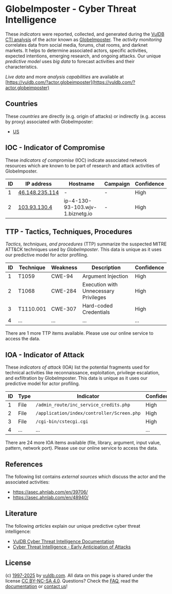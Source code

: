 # GlobeImposter - Cyber Threat Intelligence

These _indicators_ were reported, collected, and generated during the [VulDB CTI analysis](https://vuldb.com/?kb.cti) of the actor known as [GlobeImposter](https://vuldb.com/?actor.globeimposter). The _activity monitoring_ correlates data from social media, forums, chat rooms, and darknet markets. It helps to determine associated actors, specific activities, expected intentions, emerging research, and ongoing attacks. Our unique _predictive model_ uses _big data_ to forecast activities and their characteristics.

_Live data_ and more _analysis capabilities_ are available at [https://vuldb.com/?actor.globeimposter](https://vuldb.com/?actor.globeimposter)

## Countries

These _countries_ are directly (e.g. origin of attacks) or indirectly (e.g. access by proxy) associated with GlobeImposter:

* [US](https://vuldb.com/?country.us)

## IOC - Indicator of Compromise

These _indicators of compromise_ (IOC) indicate associated network resources which are known to be part of research and attack activities of GlobeImposter.

ID | IP address | Hostname | Campaign | Confidence
-- | ---------- | -------- | -------- | ----------
1 | [46.148.235.114](https://vuldb.com/?ip.46.148.235.114) | - | - | High
2 | [103.93.130.4](https://vuldb.com/?ip.103.93.130.4) | ip-4-130-93-103.wjv-1.biznetg.io | - | High

## TTP - Tactics, Techniques, Procedures

_Tactics, techniques, and procedures_ (TTP) summarize the suspected MITRE ATT&CK techniques used by _GlobeImposter_. This data is unique as it uses our predictive model for actor profiling.

ID | Technique | Weakness | Description | Confidence
-- | --------- | -------- | ----------- | ----------
1 | T1059 | CWE-94 | Argument Injection | High
2 | T1068 | CWE-284 | Execution with Unnecessary Privileges | High
3 | T1110.001 | CWE-307 | Hard-coded Credentials | High
4 | ... | ... | ... | ...

There are 1 more TTP items available. Please use our online service to access the data.

## IOA - Indicator of Attack

These _indicators of attack_ (IOA) list the potential fragments used for technical activities like reconnaissance, exploitation, privilege escalation, and exfiltration by GlobeImposter. This data is unique as it uses our predictive model for actor profiling.

ID | Type | Indicator | Confidence
-- | ---- | --------- | ----------
1 | File | `/admin_route/inc_service_credits.php` | High
2 | File | `/application/index/controller/Screen.php` | High
3 | File | `/cgi-bin/cstecgi.cgi` | High
4 | ... | ... | ...

There are 24 more IOA items available (file, library, argument, input value, pattern, network port). Please use our online service to access the data.

## References

The following list contains _external sources_ which discuss the actor and the associated activities:

* https://asec.ahnlab.com/en/39706/
* https://asec.ahnlab.com/en/48940/

## Literature

The following _articles_ explain our unique predictive cyber threat intelligence:

* [VulDB Cyber Threat Intelligence Documentation](https://vuldb.com/?kb.cti)
* [Cyber Threat Intelligence - Early Anticipation of Attacks](https://www.scip.ch/en/?labs.20201022)

## License

(c) [1997-2025](https://vuldb.com/?kb.changelog) by [vuldb.com](https://vuldb.com/?kb.about). All data on this page is shared under the license [CC BY-NC-SA 4.0](https://creativecommons.org/licenses/by-nc-sa/4.0/). Questions? Check the [FAQ](https://vuldb.com/?kb.faq), read the [documentation](https://vuldb.com/?kb) or [contact us](https://vuldb.com/?contact)!
